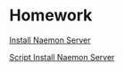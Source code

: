 # Homework

[Install Naemon Server](./tasks/naemon/server/install.md)

[Script Install Naemon Server](./tasks/naemon/server/script.md)